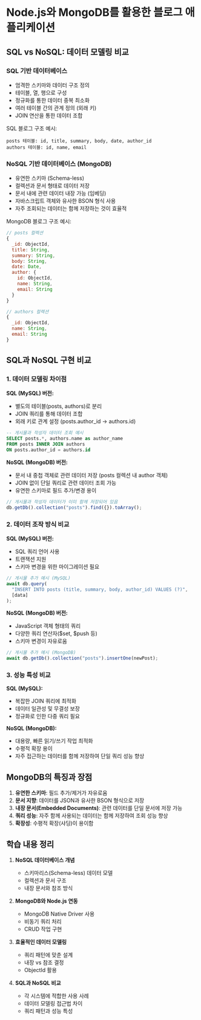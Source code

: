 # Node.js와 MongoDB를 활용한 블로그 애플리케이션

## SQL vs NoSQL: 데이터 모델링 비교

### SQL 기반 데이터베이스

- 엄격한 스키마와 데이터 구조 정의
- 테이블, 열, 행으로 구성
- 정규화를 통한 데이터 중복 최소화
- 여러 테이블 간의 관계 정의 (외래 키)
- JOIN 연산을 통한 데이터 조합

SQL 블로그 구조 예시:

```
posts 테이블: id, title, summary, body, date, author_id
authors 테이블: id, name, email
```

### NoSQL 기반 데이터베이스 (MongoDB)

- 유연한 스키마 (Schema-less)
- 컬렉션과 문서 형태로 데이터 저장
- 문서 내에 관련 데이터 내장 가능 (임베딩)
- 자바스크립트 객체와 유사한 BSON 형식 사용
- 자주 조회되는 데이터는 함께 저장하는 것이 효율적

MongoDB 블로그 구조 예시:

```javascript
// posts 컬렉션
{
  _id: ObjectId,
  title: String,
  summary: String,
  body: String,
  date: Date,
  author: {
    id: ObjectId,
    name: String,
    email: String
  }
}

// authors 컬렉션
{
  _id: ObjectId,
  name: String,
  email: String
}
```

## SQL과 NoSQL 구현 비교

### 1. 데이터 모델링 차이점

**SQL (MySQL) 버전:**

- 별도의 테이블(posts, authors)로 분리
- JOIN 쿼리를 통해 데이터 조합
- 외래 키로 관계 설정 (posts.author_id -> authors.id)

```sql
-- 게시물과 작성자 데이터 조회 예시
SELECT posts.*, authors.name as author_name
FROM posts INNER JOIN authors
ON posts.author_id = authors.id
```

**NoSQL (MongoDB) 버전:**

- 문서 내 중첩 객체로 관련 데이터 저장 (posts 컬렉션 내 author 객체)
- JOIN 없이 단일 쿼리로 관련 데이터 조회 가능
- 유연한 스키마로 필드 추가/변경 용이

```javascript
// 게시물과 작성자 데이터가 이미 함께 저장되어 있음
db.getDb().collection("posts").find({}).toArray();
```

### 2. 데이터 조작 방식 비교

**SQL (MySQL) 버전:**

- SQL 쿼리 언어 사용
- 트랜잭션 지원
- 스키마 변경을 위한 마이그레이션 필요

```javascript
// 게시물 추가 예시 (MySQL)
await db.query(
  "INSERT INTO posts (title, summary, body, author_id) VALUES (?)",
  [data]
);
```

**NoSQL (MongoDB) 버전:**

- JavaScript 객체 형태의 쿼리
- 다양한 쿼리 연산자($set, $push 등)
- 스키마 변경이 자유로움

```javascript
// 게시물 추가 예시 (MongoDB)
await db.getDb().collection("posts").insertOne(newPost);
```

### 3. 성능 특성 비교

**SQL (MySQL):**

- 복잡한 JOIN 쿼리에 최적화
- 데이터 일관성 및 무결성 보장
- 정규화로 인한 다중 쿼리 필요

**NoSQL (MongoDB):**

- 대용량, 빠른 읽기/쓰기 작업 최적화
- 수평적 확장 용이
- 자주 접근하는 데이터를 함께 저장하여 단일 쿼리 성능 향상

## MongoDB의 특징과 장점

1. **유연한 스키마**: 필드 추가/제거가 자유로움
2. **문서 지향**: 데이터를 JSON과 유사한 BSON 형식으로 저장
3. **내장 문서(Embedded Documents)**: 관련 데이터를 단일 문서에 저장 가능
4. **쿼리 성능**: 자주 함께 사용되는 데이터는 함께 저장하여 조회 성능 향상
5. **확장성**: 수평적 확장(샤딩)이 용이함

## 학습 내용 정리

1. **NoSQL 데이터베이스 개념**

   - 스키마리스(Schema-less) 데이터 모델
   - 컬렉션과 문서 구조
   - 내장 문서와 참조 방식

2. **MongoDB와 Node.js 연동**

   - MongoDB Native Driver 사용
   - 비동기 쿼리 처리
   - CRUD 작업 구현

3. **효율적인 데이터 모델링**

   - 쿼리 패턴에 맞춘 설계
   - 내장 vs 참조 결정
   - ObjectId 활용

4. **SQL과 NoSQL 비교**
   - 각 시스템에 적합한 사용 사례
   - 데이터 모델링 접근법 차이
   - 쿼리 패턴과 성능 특성

